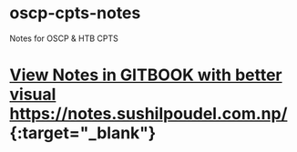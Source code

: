 # oscp-cpts-notes

Notes for OSCP & HTB CPTS
# [View Notes in GITBOOK with better visual https://notes.sushilpoudel.com.np/ ](https://notes.sushilpoudel.com.np/){:target="_blank"}
